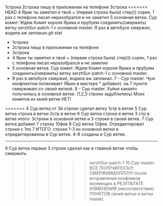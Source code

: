 1строка
2строка пишу в приложении на телефоне
3строка
<<<<<<< HEAD
4 Ярик ты заметил я твой + (первая строка была) стер))) сорян, 1 раз с телефона писал неразобрался и не заметил
5 основная ветка. Сур комит: Ждем Комит короля Ярика и прубуем соединить(смержить) ветку serzhSur-patch-1 с основной master.
Я раз в автобусе смержил, водила аж заплакал.git stat
* 1строка
* 2строка пишу в приложении на телефоне
* 3строка
* 4 Ярик ты заметил я твой + (первая строка была) стер))) сорян, 1 раз с телефона писал неразобрался и не заметил
* 5 основная ветка. Сур комит: Ждем Комит короля Ярика и прубуем соединить(смержить) ветку serzhSur-patch-1 с основной master.
* Я раз в автобусе смержил, водила аж заплакал.
7 - Сур master. Чую конфликтом попахивает (Ярик в мастере * добавил).  на 7 пункте смерживаю со своей веткой.
8 - Сур master. Хуйня какаято получилась в основной ветке. (1,2,3 строки задублились) Моих комитов из моей ветке НЕТ!

=======
4 Сур ветка от 3й строки сделал ветку 1стр в ветке
5 Сур ветка строка в ветки 2стр в ветке
6 Сур ветка строка в ветке 3 стр в ветке итого: 3строки в основной ветке и 3 строки в своей ветке.
7 Сур ветка добавил 7 строку 10фев
8 Сур ветка 12фев. Отредактировал строки с 1по 7 ИТОГО: строки 1-3 из основной ветки и отредактированны  в Сур ветке. 4-8 созданы в Сур ветке.
____________________________________________________________________________________________________________________________________
9 Сур ветка первые 3 строки сделал как в главной ветке чтобы смержить.
>>>>>>> serzhSur-patch-1
10 Сур master. ВСЕ ПОЛУЧИЛОСЬ!!! СМЕРЖИИИЛЛЛЛ!!!! после исправления конфликов возникщих в РЕЗУЛЬТАТЕ ИЗМЕНЕНИЯ (несоответствия) ПУНКТОВ своей ветки и ветки master.

 